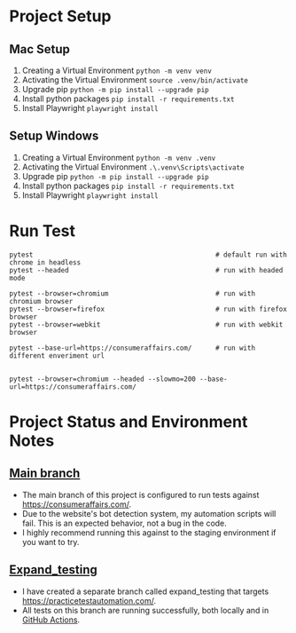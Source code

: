 # Project Setup
## Mac Setup
1. Creating a Virtual Environment `python -m venv venv`
2. Activating the Virtual Environment `source .venv/bin/activate`
3. Upgrade pip `python -m pip install --upgrade pip`
4. Install python packages `pip install -r requirements.txt`
5. Install Playwright `playwright install`


## Setup Windows
1. Creating a Virtual Environment `python -m venv .venv`
2. Activating the Virtual Environment `.\.venv\Scripts\activate`
3. Upgrade pip `python -m pip install --upgrade pip`
4. Install python packages `pip install -r requirements.txt`
5. Install Playwright `playwright install`

# Run Test
```commandline
pytest                                              # default run with chrome in headless
pytest --headed                                     # run with headed mode

pytest --browser=chromium                           # run with chromium browser 
pytest --browser=firefox                            # run with firefox browser 
pytest --browser=webkit                             # run with webkit browser

pytest --base-url=https://consumeraffairs.com/      # run with different enveriment url


pytest --browser=chromium --headed --slowmo=200 --base-url=https://consumeraffairs.com/
```



# Project Status and Environment Notes
## [Main branch](https://github.com/xtimlin/Tim-Automation-Playwright)
* The main branch of this project is configured to run tests against https://consumeraffairs.com/.
* Due to the website's bot detection system, my automation scripts will fail. This is an expected behavior, not a bug in the code.
* I highly recommend running this against to the staging environment if you want to try.

## [Expand_testing](https://github.com/xtimlin/Tim-Automation-Playwright/tree/expand_testing)
* I have created a separate branch called expand_testing that targets https://practicetestautomation.com/.
* All tests on this branch are running successfully, both locally and in [GitHub Actions](https://github.com/xtimlin/Tim-Automation-Playwright/actions/runs/17880307297).


